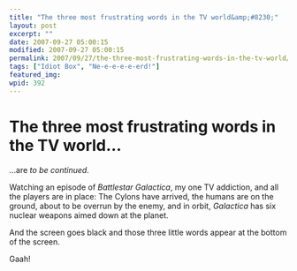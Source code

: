 ```yaml
---
title: "The three most frustrating words in the TV world&amp;#8230;"
layout: post
excerpt: ""
date: 2007-09-27 05:00:15
modified: 2007-09-27 05:00:15
permalink: 2007/09/27/the-three-most-frustrating-words-in-the-tv-world/index.html
tags: ["Idiot Box", "Ne-e-e-e-e-erd!"]
featured_img: 
wpid: 392
---
```


# The three most frustrating words in the TV world&#8230;

…are *to be continued*.

Watching an episode of *Battlestar Galactica*, my one TV addiction, and all the players are in place: The Cylons have arrived, the humans are on the ground, about to be overrun by the enemy, and in orbit, *Galactica* has six nuclear weapons aimed down at the planet.

And the screen goes black and those three little words appear at the bottom of the screen.

Gaah!
